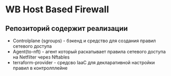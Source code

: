 # **WB Host Based Firewall**

## Репозиторий содержит реализации
* Controlplane (sgroups) - бэкенд и средство для создания правил сетевого доступа
* Agent(to-nft) - агент который раскатывает правила сетевого доступа на Netfilter через Nftables
* terraform-provider - средсво IaaC для декларативной настройки правил в контролплейне



